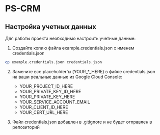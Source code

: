 # PS-CRM

## Настройка учетных данных

Для работы проекта необходимо настроить учетные данные:

1. Создайте копию файла example.credentials.json с именем credentials.json
```bash
cp example.credentials.json credentials.json
```

2. Замените все placeholder'ы (YOUR_*_HERE) в файле credentials.json на ваши реальные данные из Google Cloud Console:
   - YOUR_PROJECT_ID_HERE
   - YOUR_PRIVATE_KEY_ID_HERE
   - YOUR_PRIVATE_KEY_HERE
   - YOUR_SERVICE_ACCOUNT_EMAIL
   - YOUR_CLIENT_ID_HERE
   - YOUR_CERT_URL_HERE

3. Файл credentials.json добавлен в .gitignore и не будет отправлен в репозиторий
